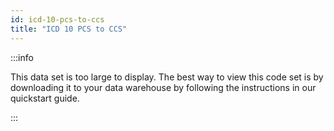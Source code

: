 ```yaml
---
id: icd-10-pcs-to-ccs
title: "ICD 10 PCS to CCS"
---
```




:::info

This data set is too large to display.  The best way to view this code set is by downloading it to your data warehouse by following the instructions in our quickstart guide.

:::



[//]: # ()
[//]: # (import { JsonDataTable } from '@site/src/components/JsonDataTable';)

[//]: # ()
[//]: # (<JsonDataTable  jsonPath="nodes.seed\.readmissions\.readmissions__icd_10_pcs_to_ccs.columns" />)

[//]: # ()
